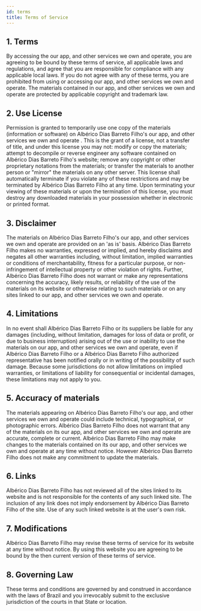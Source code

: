 ```yaml
---
id: terms
title: Terms of Service
---
```


## 1. Terms

By accessing the our app, and other services we own and operate, you are agreeing to be bound by these terms of service, all applicable laws and regulations, and agree that you are responsible for compliance with any applicable local laws. If you do not agree with any of these terms, you are prohibited from using or accessing our app, and other services we own and operate. The materials contained in our app, and other services we own and operate are protected by applicable copyright and trademark law.

## 2. Use License

Permission is granted to temporarily use one copy of the materials (information or software) on Albérico Dias Barreto Filho's our app, and other services we own and operate . This is the grant of a license, not a transfer of title, and under this license you may not: modify or copy the materials; attempt to decompile or reverse engineer any software contained on Albérico Dias Barreto Filho's website; remove any copyright or other proprietary notations from the materials; or transfer the materials to another person or "mirror" the materials on any other server. This license shall automatically terminate if you violate any of these restrictions and may be terminated by Albérico Dias Barreto Filho at any time. Upon terminating your viewing of these materials or upon the termination of this license, you must destroy any downloaded materials in your possession whether in electronic or printed format.

## 3. Disclaimer

The materials on Albérico Dias Barreto Filho's our app, and other services we own and operate are provided on an 'as is' basis. Albérico Dias Barreto Filho makes no warranties, expressed or implied, and hereby disclaims and negates all other warranties including, without limitation, implied warranties or conditions of merchantability, fitness for a particular purpose, or non-infringement of intellectual property or other violation of rights. Further, Albérico Dias Barreto Filho does not warrant or make any representations concerning the accuracy, likely results, or reliability of the use of the materials on its website or otherwise relating to such materials or on any sites linked to our app, and other services we own and operate.

## 4. Limitations

In no event shall Albérico Dias Barreto Filho or its suppliers be liable for any damages (including, without limitation, damages for loss of data or profit, or due to business interruption) arising out of the use or inability to use the materials on our app, and other services we own and operate, even if Albérico Dias Barreto Filho or a Albérico Dias Barreto Filho authorized representative has been notified orally or in writing of the possibility of such damage. Because some jurisdictions do not allow limitations on implied warranties, or limitations of liability for consequential or incidental damages, these limitations may not apply to you.

## 5. Accuracy of materials

The materials appearing on Albérico Dias Barreto Filho's our app, and other services we own and operate could include technical, typographical, or photographic errors. Albérico Dias Barreto Filho does not warrant that any of the materials on its our app, and other services we own and operate are accurate, complete or current. Albérico Dias Barreto Filho may make changes to the materials contained on its our app, and other services we own and operate at any time without notice. However Albérico Dias Barreto Filho does not make any commitment to update the materials.

## 6. Links

Albérico Dias Barreto Filho has not reviewed all of the sites linked to its website and is not responsible for the contents of any such linked site. The inclusion of any link does not imply endorsement by Albérico Dias Barreto Filho of the site. Use of any such linked website is at the user's own risk.

## 7. Modifications

Albérico Dias Barreto Filho may revise these terms of service for its website at any time without notice. By using this website you are agreeing to be bound by the then current version of these terms of service.

## 8. Governing Law

These terms and conditions are governed by and construed in accordance with the laws of Brazil and you irrevocably submit to the exclusive jurisdiction of the courts in that State or location.
